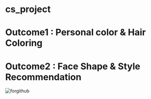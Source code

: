 # cs_project

# Outcome1 :  Personal color & Hair Coloring 

# Outcome2 : Face Shape & Style Recommendation

![forgithub](https://user-images.githubusercontent.com/66096775/174728708-6c269518-895b-4d49-974d-837be05148fe.png)
